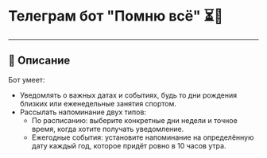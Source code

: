 # Телеграм бот "Помню всё" ⏳💬

---


## 📖 Описание
Бот умеет:
 - Уведомлять о важных датах и событиях, будь то дни рождения близких или еженедельные занятия спортом.
 - Рассылать напоминание двух типов:
   - По расписанию: выберите конкретные дни недели и точное время, когда хотите получать уведомление.
   -  Ежегодные события: установите напоминание на определённую дату каждый год, которое придёт ровно в 10 часов утра.

